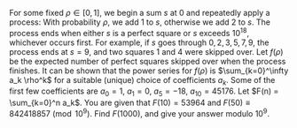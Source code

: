 For some fixed $\rho \in [0, 1]$, we begin a sum $s$ at $0$ and repeatedly apply a process: With probability $\rho$, we add $1$ to $s$, otherwise we add $2$ to $s$.
The process ends when either $s$ is a perfect square or $s$ exceeds $10^{18}$, whichever occurs first. For example, if $s$ goes through $0, 2, 3, 5, 7, 9$, the process ends at $s=9$, and two squares $1$ and $4$ were skipped over.
Let $f(\rho)$ be the expected number of perfect squares skipped over when the process finishes.
It can be shown that the power series for $f(\rho)$ is $\sum_{k=0}^\infty a_k \rho^k$ for a suitable (unique) choice of coefficients $a_k$. Some of the first few coefficients are $a_0=1$, $a_1=0$, $a_5=-18$, $a_{10}=45176$.
Let $F(n) = \sum_{k=0}^n a_k$. You are given that $F(10) = 53964$ and $F(50) \equiv 842418857 \pmod{10^9}$.
Find $F(1000)$, and give your answer modulo $10^9$.